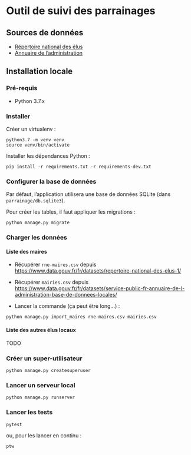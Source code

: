 # Outil de suivi des parrainages

## Sources de données

- [Répertoire national des élus](https://www.data.gouv.fr/fr/datasets/repertoire-national-des-elus-1/)
- [Annuaire de l’administration](https://www.data.gouv.fr/fr/datasets/service-public-fr-annuaire-de-l-administration-base-de-donnees-locales/)


## Installation locale

### Pré-requis

- Python 3.7.x


### Installer

Créer un virtualenv :
```
python3.7 -m venv venv
source venv/bin/activate
```

Installer les dépendances Python :
```
pip install -r requirements.txt -r requirements-dev.txt
```


### Configurer la base de données

Par défaut, l’application utilisera une base de données SQLite (dans `parrainage/db.sqlite3`).

Pour créer les tables, il faut appliquer les migrations :
```
python manage.py migrate
```


### Charger les données

#### Liste des maires

- Récupérer `rne-maires.csv` depuis https://www.data.gouv.fr/fr/datasets/repertoire-national-des-elus-1/

- Récupérer `mairies.csv` depuis https://www.data.gouv.fr/fr/datasets/service-public-fr-annuaire-de-l-administration-base-de-donnees-locales/

- Lancer la commande (ça peut être long...) :
```
python manage.py import_maires rne-maires.csv mairies.csv
```

#### Liste des autres élus locaux

TODO


### Créer un super-utilisateur

```
python manage.py createsuperuser
```


### Lancer un serveur local

```
python manage.py runserver
```


### Lancer les tests

```
pytest
```

ou, pour les lancer en continu :

```
ptw
```
